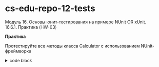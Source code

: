 # cs-edu-repo-12-tests
Модуль 16. Основы юнит-тестирования на примере NUnit OR xUnit. 16.6.1. Практика (HW-03)

**Практика**

Протестируйте все методы класса Calculator с использованием NUnit-фреймворка

<details><summary> code block </summary>

```
namespace Practices
{
    public class Calculator
    {
        public int Additional(int a, int b)
        {
            return a + b;
        }

        public int Subtraction(int a, int b)
        {
            return a - b;
        }

        public int Miltiplication(int a, int b)
        {
            return a * b;
        }

        public int Division(int a, int b)
        {
            return a / b;
        }
    }
}
```

</details>
